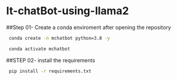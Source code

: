 # It-chatBot-using-llama2
##Step 01- Create a conda enviroment after opening the repository

~~~bash 
 conda create -n mchatbot python=3.8 -y

~~~ 


~~~bash 
 conda activate mchatbot

~~~ 


##STEP 02- install the requirements
~~~bash 
 pip install -r requirements.txt

~~~ 
